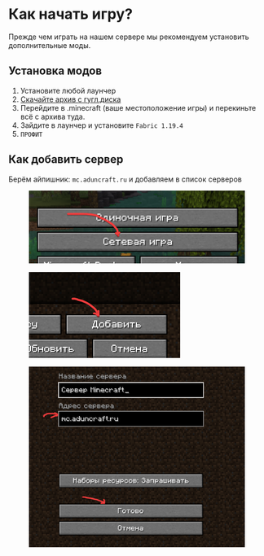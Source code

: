 # Как начать игру?

Прежде чем играть на нашем сервере мы рекомендуем установить дополнительные моды.

## Установка модов

1. Установите любой лаунчер
2. [Скачайте архив с гугл.диска](https://drive.google.com/file/d/15fcjWcmyJctdEhaKfCOGuxxDkw3BgXyk/view?usp=sharing)
3. Перейдите в .minecraft (ваше местоположение игры) и перекиньте всё с архива туда.
4. Зайдите в лаунчер и установите `Fabric 1.19.4`
5. `ПРОФИТ`

## Как добавить сервер

Берём айпишник: `mc.aduncraft.ru` и добавляем в список серверов

<div>

<figure><img src=".gitbook/assets/javaw_xuMt45zSEm.png" alt=""><figcaption></figcaption></figure>

 

<figure><img src=".gitbook/assets/javaw_Lfa2w1k36d.png" alt=""><figcaption></figcaption></figure>

 

<figure><img src=".gitbook/assets/javaw_hIONEugk0F.png" alt=""><figcaption></figcaption></figure>

</div>
